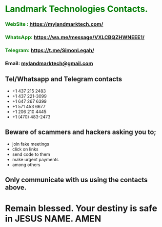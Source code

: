 #  **<span style="color:green">Landmark Technologies Contacts.</span>**
### **<span style="color:green">WebSite : <https://mylandmarktech.com/></span>**
### **<span style="color:green">WhatsApp: <https://wa.me/message/VXLCBQZHWNEEE1/></span>**
### **<span style="color:green">Telegram: <https://t.me/SimonLegah/></span>**
### **Email: mylandmarktech@gmail.com**
## Tel/Whatsapp and Telegram contacts
+ +1 437 215 2483
+ +1 437 221-3099   
+ +1 647 267 6399
+ +1 571 453 6677
+ +1 206 210 4445
+ +1 (470) 483-2473 
## Beware of scammers and hackers asking you to;
+ join fake meetings
+ click on links 
+ send code to them
+ make urgent payments
+ among others
## Only communicate with us using the contacts above.
# Remain blessed. Your destiny is safe in JESUS NAME. AMEN
